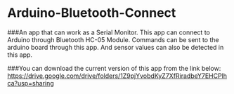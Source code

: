 # Arduino-Bluetooth-Connect
###An app that can work as a Serial Monitor. This app can connect to Arduino through Bluetooth HC-05 Module. Commands can be sent to the arduino board through this app. And sensor values can also be detected in this app.

###You can download the current version of this app from the link below:                   
https://drive.google.com/drive/folders/1Z9pjYvobdKyZ7XfRiradbeY7EHCPlhca?usp=sharing
